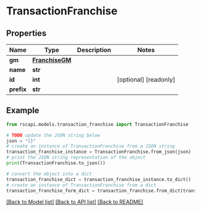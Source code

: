 # TransactionFranchise


## Properties

Name | Type | Description | Notes
------------ | ------------- | ------------- | -------------
**gm** | [**FranchiseGM**](FranchiseGM.md) |  | 
**name** | **str** |  | 
**id** | **int** |  | [optional] [readonly] 
**prefix** | **str** |  | 

## Example

```python
from rscapi.models.transaction_franchise import TransactionFranchise

# TODO update the JSON string below
json = "{}"
# create an instance of TransactionFranchise from a JSON string
transaction_franchise_instance = TransactionFranchise.from_json(json)
# print the JSON string representation of the object
print(TransactionFranchise.to_json())

# convert the object into a dict
transaction_franchise_dict = transaction_franchise_instance.to_dict()
# create an instance of TransactionFranchise from a dict
transaction_franchise_form_dict = transaction_franchise.from_dict(transaction_franchise_dict)
```
[[Back to Model list]](../README.md#documentation-for-models) [[Back to API list]](../README.md#documentation-for-api-endpoints) [[Back to README]](../README.md)


